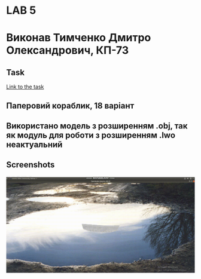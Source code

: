 # LAB 5
# Виконав Тимченко Дмитро Олександрович, КП-73
## Task

[Link to the task](http://www.fpm.kpi.ua/archive/dir.do?sys_id=obj_16475)

## Паперовий кораблик, 18 варіант
## Використано модель з розширенням .obj, так як модуль для роботи з розширенням .lwo неактуальний

## Screenshots

![](result.gif)

